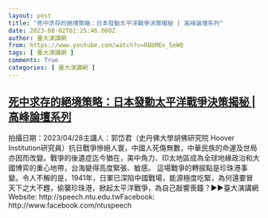```yaml
---
layout: post
title: "死中求存的絕境策略：日本發動太平洋戰爭決策揭秘 | 高峰論壇系列"
date: 2023-08-02T01:25:46.000Z
author: 臺大演講網
from: https://www.youtube.com/watch?v=RBbMEx_5eWQ
tags: [ 臺大演講網 ]
comments: True
categories: [ 臺大演講網 ]
---
```

<!--1690939546000-->
[死中求存的絕境策略：日本發動太平洋戰爭決策揭秘 | 高峰論壇系列](https://www.youtube.com/watch?v=RBbMEx_5eWQ)
------

<div>
拍攝日期：2023/04/28主講人：郭岱君（史丹佛大學胡佛研究院 Hoover Institution研究員）抗日戰爭慘絕人寰，中國人死傷無數，中華民族的命運及世局亦因而改變。戰爭的後遺症迄今猶在，美中角力、印太地區成為全球地緣政治和大國博弈的重心地帶，台海變得高度緊張、敏感。 這場戰爭的轉捩點是珍珠港事變。令人不解的是，1941年，日軍已深陷中國戰場，能源極度吃緊，為何還要冒天下之大不韙，偷襲珍珠港，掀起太平洋戰爭，為自己敲響喪鐘？►►臺大演講網Website: http://speech.ntu.edu.twFacebook: http://www.facebook.com/ntuspeech
</div>
